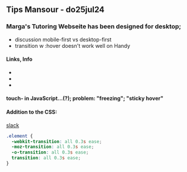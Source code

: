 ## Tips Mansour  -  do25jul24

### Marga's Tutoring Webseite has been designed for desktop;
- discussion mobile-first vs desktop-first
- transition w :hover doesn't work well on Handy

#### Links, Info
- 
- 
- 
#### touch- in JavaScript...(?); problem: "freezing"; "sticky hover"

#### Addition to the CSS:

[slack](https://wd-tz-24-d01.slack.com/archives/D06Q131MEKU/p1721895965343799)

```css
.element {
  -webkit-transition: all 0.3s ease;
  -moz-transition: all 0.3s ease;
  -o-transition: all 0.3s ease;
  transition: all 0.3s ease;
}
```
